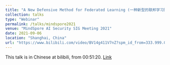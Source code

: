```yaml
---
title: "A New Defensive Method for Federated Learning (一种新型的联邦学习防御方法)"
collection: talks
type: "Webinar"
permalink: /talks/mindspore2021
venue: "MindSpore AI Security SIG Meeting 2021"
date: 2021-09-06
location: "Shanghai, China"
url: "https://www.bilibili.com/video/BV14g411V7nZ?spm_id_from=333.999.0.0"
---
```


This talk is in Chinese at bilibili, from 00:51:20. [Link](https://www.bilibili.com/video/BV14g411V7nZ?spm_id_from=333.999.0.0)
